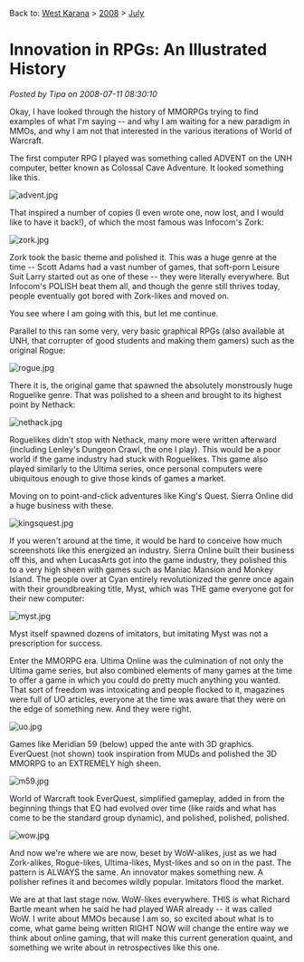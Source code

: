 Back to: [West Karana](/posts/westkarana.md) > [2008](/posts/2008/westkarana.md) > [July](./westkarana.md)
# Innovation in RPGs: An Illustrated History

*Posted by Tipa on 2008-07-11 08:30:10*

Okay, I have looked through the history of MMORPGs trying to find examples of what I'm saying -- and why I am waiting for a new paradigm in MMOs, and why I am not that interested in the various iterations of World of Warcraft.

The first computer RPG I played was something called ADVENT on the UNH computer, better known as Colossal Cave Adventure. It looked something like this.

![advent.jpg](../../../uploads/2008/07/advent.jpg)

That inspired a number of copies (I even wrote one, now lost, and I would like to have it back!), of which the most famous was Infocom's Zork:

![zork.jpg](../../../uploads/2008/07/zork.jpg)

Zork took the basic theme and polished it. This was a huge genre at the time -- Scott Adams had a vast number of games, that soft-porn Leisure Suit Larry started out as one of these -- they were literally everywhere. But Infocom's POLISH beat them all, and though the genre still thrives today, people eventually got bored with Zork-likes and moved on.

You see where I am going with this, but let me continue.

Parallel to this ran some very, very basic graphical RPGs (also available at UNH, that corrupter of good students and making them gamers) such as the original Rogue:

![rogue.jpg](../../../uploads/2008/07/rogue.jpg)

There it is, the original game that spawned the absolutely monstrously huge Roguelike genre. That was polished to a sheen and brought to its highest point by Nethack:

![nethack.jpg](../../../uploads/2008/07/nethack.jpg)

Roguelikes didn't stop with Nethack, many more were written afterward (including Lenley's Dungeon Crawl, the one I play). This would be a poor world if the game industry had stuck with Roguelikes. This game also played similarly to the Ultima series, once personal computers were ubiquitous enough to give those kinds of games a market.

Moving on to point-and-click adventures like King's Quest. Sierra Online did a huge business with these.

![kingsquest.jpg](../../../uploads/2008/07/kingsquest.jpg)

If you weren't around at the time, it would be hard to conceive how much screenshots like this energized an industry. Sierra Online built their business off this, and when LucasArts got into the game industry, they polished this to a very high sheen with games such as Maniac Mansion and Monkey Island. The people over at Cyan entirely revolutionized the genre once again with their groundbreaking title, Myst, which was THE game everyone got for their new computer:

![myst.jpg](../../../uploads/2008/07/myst.jpg)

Myst itself spawned dozens of imitators, but imitating Myst was not a prescription for success.

Enter the MMORPG era. Ultima Online was the culmination of not only the Ultima game series, but also combined elements of many games at the time to offer a game in which you could do pretty much anything you wanted. That sort of freedom was intoxicating and people flocked to it, magazines were full of UO articles, everyone at the time was aware that they were on the edge of something new. And they were right.

![uo.jpg](../../../uploads/2008/07/uo.jpg)

Games like Meridian 59 (below) upped the ante with 3D graphics. EverQuest (not shown) took inspiration from MUDs and polished the 3D MMORPG to an EXTREMELY high sheen.

![m59.jpg](../../../uploads/2008/07/m59.jpg)

World of Warcraft took EverQuest, simplified gameplay, added in from the beginning things that EQ had evolved over time (like raids and what has come to be the standard group dynamic), and polished, polished, polished.

![wow.jpg](../../../uploads/2008/07/wow.jpg)

And now we're where we are now, beset by WoW-alikes, just as we had Zork-alikes, Rogue-likes, Ultima-likes, Myst-likes and so on in the past. The pattern is ALWAYS the same. An innovator makes something new. A polisher refines it and becomes wildly popular. Imitators flood the market.

We are at that last stage now. WoW-likes everywhere. THIS is what Richard Bartle meant when he said he had played WAR already -- it was called WoW. I write about MMOs because I am so, so excited about what is to come, what game being written RIGHT NOW will change the entire way we think about online gaming, that will make this current generation quaint, and something we write about in retrospectives like this one.


